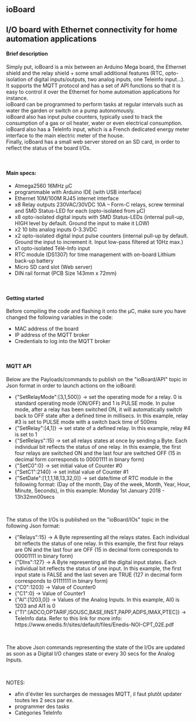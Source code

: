 <h2>ioBoard</h2>
<h2>I/O board with Ethernet connectivity for home automation applications</h2>

<h4>Brief description</h4>
<p>Simply put, ioBoard is a mix between an Arduino Mega board, the Ethernet shield and the relay shield + some small additional features (RTC, opto-isolation of digital inputs/outputs, two analog inputs, one Teleinfo input…).<br />
It supports the MQTT protocol and has a set of API functions so that it is easy to control it over the Ethernet for home automation applications for instance.<br />
ioBoard can be programmed to perform tasks at regular intervals such as water the garden or switch on a pump autonomously. <br />
ioBoard also has input pulse counters, typically used to track the consumption of a gas or oil heater, water or even electrical consumption.<br />
ioBoard also has a TeleInfo input, which is a French dedicated energy meter interface to the main electric meter of the house.<br />
Finally, ioBoard has a small web server stored on an SD card, in order to reflect the status of the board I/Os.</p> <br />

<h4>Main specs:</h4>
<p>
<ul>
<li>Atmega2560 16MHz µC</li>
<li>programmable with Arduino IDE (with USB interface)</li>
<li>Ethernet 10M/100M RJ45 internet interface</li>
<li>x8 Relay outputs 230VAC/30VDC 10A – Form-C relays, screw terminal and SMD Status-LED for each (opto-isolated from µC)</li>
<li>x8 opto-isolated digital inputs with SMD Status-LEDs (internal pull-up, HIGH level by default. Ground the input to make it LOW)</li> 
<li>x2 10 bits analog inputs 0-3.3VDC</li>
<li>x2 opto-isolated digital input pulse counters (internal pull-up by default. Ground the input to increment it. Input low-pass filtered at 10Hz max.)</li> 
<li>x1 opto-isolated Télé-Info input</li> 
<li>RTC module (DS1307) for time management with on-board Lithium back-up battery</li> 
<li>Micro SD card slot (Web server) </li>
<li>DIN rail format (PCB Size 143mm x 72mm)</li>
</ul>
</p><br />

<h4>Getting started</h4>
<p>
Before compiling the code and flashing it onto the µC, make sure you have changed the following variables in the code:<br /> 
<ul>
<li>MAC address of the board</li>
<li>IP address of the MQTT broker</li>
<li>Credentials to log into the MQTT broker</li>
</ul>
</p><br />

<h4>MQTT API</h4>
<p>
Below are the Payloads/commands to publish on the "ioBoard/API" topic in Json format in order to launch actions on the ioBoard:<br />
<ul>
<li>{"SetRelayMode":[3,1,500]} -> set the operating mode for a relay. 0 is standard operating mode (ON/OFF) and 1 is PULSE mode. In pulse mode, after a relay has been switched ON, it will automatically switch back to OFF state after a defined time in millisecs. In this example, relay #3 is set to PULSE mode with a switch back time of 500ms</li> 
<li>{"SetRelay":[4,1]}      -> set state of a defined relay. In this example, relay #4 is set to 1</li> 
<li>{"SetRelays":15}        -> set all relays states at once by sending a Byte. Each individual bit reflects the status of one relay. In this example, the first four relays are switched ON and the last four are switched OFF (15 in decimal form corresponds to 00001111 in binary form)</li> 
<li>{"SetC0":0}        		-> set initial value of Counter #0</li>
<li>{"SetC1":2140}        	-> set initial value of Counter #1</li>
<li>{"SetDate":[1,1,1,18,13,32,0]}      -> set date/time of RTC module in the following format: (Day of the month, Day of the week, Month, Year, Hour, Minute, Seconds), in this example: Monday 1st January 2018 - 13h32mn00secs</li>
</ul>
<br />

The status of the I/Os is published on the "ioBoard/IOs" topic in the following Json format:<br />
<ul>
<li>{"Relays":15}       	-> A Byte representing all the relays states. Each individual bit reflects the status of one relay. In this example, the first four relays are ON and the last four are OFF (15 in decimal form corresponds to 00001111 in binary form)</li>
<li>{"DIns":127}       		-> A Byte representing all the digital input states. Each individual bit reflects the status of one input. In this example, the first input state is FALSE and the last seven are TRUE (127 in decimal form corresponds to 01111111 in binary form)</li>
<li>{"C0":1203}       		-> Value of Counter0</li>
<li>{"C1":0}       			-> Value of Counter1</li>
<li>{"AI":[1203,0]}       	-> Values of the Analog Inputs. In this example, AI0 is 1203 and AI1 is 0</li>
<li>{"TI":[ADCO,OPTARIF,ISOUSC,BASE,IINST,PAPP,ADPS,IMAX,PTEC]}      -> TeleInfo data. Refer to this link for more info: https://www.enedis.fr/sites/default/files/Enedis-NOI-CPT_02E.pdf</li>
</ul>
<br />

The above Json commands representing the state of the I/Os are updated as soon as a Digital I/O changes state or every 30 secs for the Analog Inputs.
</p><br />

NOTES: 

- afin d'éviter les surcharges de messages MQTT, il faut plutôt updater toutes les 2 secs par ex.
- programmer des tasks
- Catégories TeleInfo
